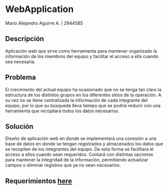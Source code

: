 # WebApplication
Mario Alejandro Aguirre A. | 2944585
## Descripción
Aplicación web que sirve como herramienta para mantener organizado la información de los miembros del equipo y facilitar el acceso a ella cuando sea necesaria.
## Problema
El crecimiento del actual equipo ha ocasionado que no se tenga tan claro la estructura de los distintos grupos en los diferentes sitios de la operación. A su vez no se tiene centralizada la información de cada integrante del equipo, por lo que su búsqueda lleva tiempo que se podría reducir con una herramienta que recopilara todos los datos necesarios. 
## Solución
Diseño de aplicación web en donde se implementará una conexión a una base de datos en donde se tengan registrados y almacenados los datos que se recopilen de los integrantes del equipo. De esta forma se facilitará el acceso a ellos cuando sean requeridos. Contará con distintas opciones para mantener la integridad de la información, permitiendo actualizar campos o eliminar registros que ya no sean necesarios.

## Requerimientos [here](/wiki)
